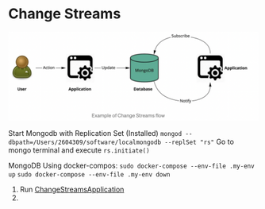 # Change Streams

![MongoDB CDC](./images/mongodb-cdc-ss.png)

Start Mongodb with Replication Set (Installed)
    `mongod --dbpath=/Users/2604309/software/localmongodb --replSet "rs"`
    Go to mongo terminal and execute `rs.initiate()`

MongoDB Using docker-compos:
    `sudo docker-compose --env-file .my-env up`
    `sudo docker-compose --env-file .my-env down`

1.  Run [ChangeStreamsApplication](./src/main/java/com/explore/dileepkumar/cdc/ChangeStreamsApplication.java)
2. 

